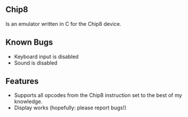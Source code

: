 ## Chip8
Is an emulator written in C for the Chip8 device.

## Known Bugs
 - Keyboard input is disabled
 - Sound is disabled

## Features
 - Supports all opcodes from the Chip8 instruction set to the best of my knowledge.
 - Display works (hopefully: please report bugs!)
